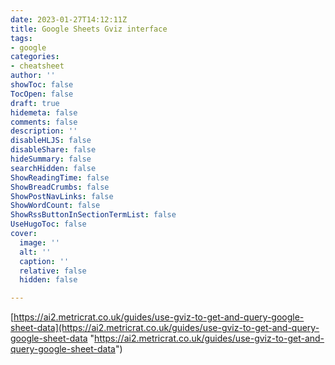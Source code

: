 ```yaml
---
date: 2023-01-27T14:12:11Z
title: Google Sheets Gviz interface
tags:
- google
categories:
- cheatsheet
author: ''
showToc: false
TocOpen: false
draft: true
hidemeta: false
comments: false
description: ''
disableHLJS: false
disableShare: false
hideSummary: false
searchHidden: false
ShowReadingTime: false
ShowBreadCrumbs: false
ShowPostNavLinks: false
ShowWordCount: false
ShowRssButtonInSectionTermList: false
UseHugoToc: false
cover:
  image: ''
  alt: ''
  caption: ''
  relative: false
  hidden: false

---
```

[https://ai2.metricrat.co.uk/guides/use-gviz-to-get-and-query-google-sheet-data](https://ai2.metricrat.co.uk/guides/use-gviz-to-get-and-query-google-sheet-data "https://ai2.metricrat.co.uk/guides/use-gviz-to-get-and-query-google-sheet-data")